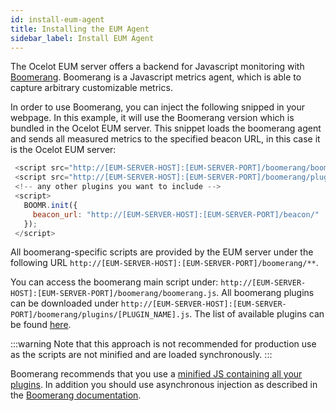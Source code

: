 ```yaml
---
id: install-eum-agent
title: Installing the EUM Agent
sidebar_label: Install EUM Agent
---
```


The Ocelot EUM server offers a backend for Javascript monitoring with [Boomerang](https://developer.akamai.com/tools/boomerang/docs/index.html).
Boomerang is a Javascript metrics agent, which is able to capture arbitrary customizable metrics. 

In order to use Boomerang, you can inject the following snipped in your webpage.
In this example, it will use the Boomerang version which is bundled in the Ocelot EUM server.
This snippet loads the boomerang agent and sends all measured metrics to the specified beacon URL, in this case it is the Ocelot EUM server:

```javascript
 <script src="http://[EUM-SERVER-HOST]:[EUM-SERVER-PORT]/boomerang/boomerang.js"></script>
 <script src="http://[EUM-SERVER-HOST]:[EUM-SERVER-PORT]/boomerang/plugins/rt.js"></script>
 <!-- any other plugins you want to include -->
 <script>
   BOOMR.init({
     beacon_url: "http://[EUM-SERVER-HOST]:[EUM-SERVER-PORT]/beacon/"
   });
 </script>
```

All boomerang-specific scripts are provided by the EUM server under the following URL `http://[EUM-SERVER-HOST]:[EUM-SERVER-PORT]/boomerang/**`.

You can access the boomerang main script under: `http://[EUM-SERVER-HOST]:[EUM-SERVER-PORT]/boomerang/boomerang.js`.
All boomerang plugins can be downloaded under `http://[EUM-SERVER-HOST]:[EUM-SERVER-PORT]/boomerang/plugins/[PLUGIN_NAME].js`.
The list of available plugins can be found [here](http://akamai.github.io/boomerang/BOOMR.plugins.html).

:::warning
Note that this approach is not recommended for production use as the scripts are not minified and are loaded synchronously.
:::

Boomerang recommends that you use a [minified JS containing all your plugins](https://developer.akamai.com/tools/boomerang/docs/tutorial-building.html#asynchronously). 
In addition you should use asynchronous injection as described in the [Boomerang documentation](https://developer.akamai.com/tools/boomerang/docs/index.html).